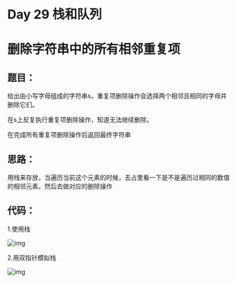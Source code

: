 # Day 29 栈和队列

# 删除字符串中的所有相邻重复项

## 题目：

给出由小写字母组成的字符串s，重复项删除操作会选择两个相邻且相同的字母并删除它们。

在s上反复执行重复项删除操作，知道无法继续删除。

在完成所有重复项删除操作后返回最终字符串

## 思路：

用栈来存放，当遍历当前这个元素的时候，去占里看一下是不是遍历过相同的数值的相邻元素，然后去做对应的删除操作

## 代码：

1.使用栈

![img](https://ziyuantypora.oss-cn-beijing.aliyuncs.com/1743412716674-9a0fa037-dded-4141-8534-d26c4a9fe765.png)

2.用双指针模拟栈

![img](https://ziyuantypora.oss-cn-beijing.aliyuncs.com/1743413154749-b4a04983-526e-4554-b252-b1a914f92a52.png)